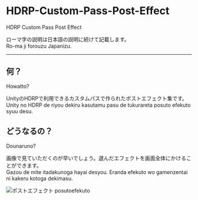 # HDRP-Custom-Pass-Post-Effect
HDRP Custom Pass Post Effect

ローマ字の説明は日本語の説明に続けて記載します。  
Ro-ma ji forouzu Japanizu.

---

## 何？  
Howatto?

UnityのHDRPで利用できるカスタムパスで作られたポストエフェクト集です。  
Unity no HDRP de riyou dekiru kasutamu pasu de tukurareta posuto efekuto syuu desu.

## どうなるの？
Dounaruno?

画像で見ていただくのが早いでしょう。選んだエフェクトを画面全体にかけることができます。  
Gazou de mite itadakunoga hayai desyou. Eranda efekuto wo gamenzentai ni kakeru kotoga dekimasu.

![ポストエフェクト posutoefekuto](urlhere "posteffect")
